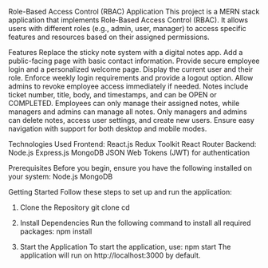 Role-Based Access Control (RBAC) Application
This project is a MERN stack application that implements Role-Based Access Control (RBAC). It allows users with different roles (e.g., admin, user, manager) to access specific features and resources based on their assigned permissions.

Features
Replace the sticky note system with a digital notes app.
Add a public-facing page with basic contact information.
Provide secure employee login and a personalized welcome page.
Display the current user and their role.
Enforce weekly login requirements and provide a logout option.
Allow admins to revoke employee access immediately if needed.
Notes include ticket number, title, body, and timestamps, and can be OPEN or COMPLETED.
Employees can only manage their assigned notes, while managers and admins can manage all notes.
Only managers and admins can delete notes, access user settings, and create new users.
Ensure easy navigation with support for both desktop and mobile modes.


Technologies Used
Frontend:
React.js
Redux Toolkit
React Router
Backend:
Node.js
Express.js
MongoDB
JSON Web Tokens (JWT) for authentication


Prerequisites
Before you begin, ensure you have the following installed on your system:
Node.js
MongoDB


Getting Started
Follow these steps to set up and run the application:

  1. Clone the Repository
  git clone <repository-url>
  cd <repository-folder>
  
  2. Install Dependencies
  Run the following command to install all required packages:
  npm install
  
  3. Start the Application
  To start the application, use:
npm start
The application will run on http://localhost:3000 by default.



